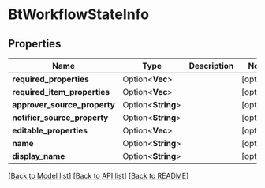 # BtWorkflowStateInfo

## Properties

Name | Type | Description | Notes
------------ | ------------- | ------------- | -------------
**required_properties** | Option<**Vec<String>**> |  | [optional]
**required_item_properties** | Option<**Vec<String>**> |  | [optional]
**approver_source_property** | Option<**String**> |  | [optional]
**notifier_source_property** | Option<**String**> |  | [optional]
**editable_properties** | Option<**Vec<String>**> |  | [optional]
**name** | Option<**String**> |  | [optional]
**display_name** | Option<**String**> |  | [optional]

[[Back to Model list]](../README.md#documentation-for-models) [[Back to API list]](../README.md#documentation-for-api-endpoints) [[Back to README]](../README.md)


